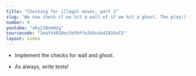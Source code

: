 ```yaml
---
title: "Checking for illegal moves, part 2"
slug: "We now check if we hit a wall of if we hit a ghost. The play() function is getting more and more complicated."
number: 9
youtube: "oKy2J8nmHzg"
sourcecode: "2eaf44920ec5bf0ffe2b9cda41859af2"
layout: video
---
```


* Implement the checks for wall and ghost.

* As always, write tests!



